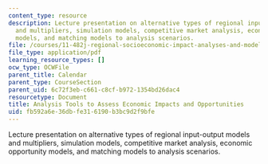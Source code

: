 ```yaml
---
content_type: resource
description: Lecture presentation on alternative types of regional input-output models
  and multipliers, simulation models, competitive market analysis, economic opportunity
  models, and matching models to analysis scenarios.
file: /courses/11-482j-regional-socioeconomic-impact-analyses-and-modeling-fall-2008/fb592a6e36dbfe316190b3bc9d2f9bfe_lec04.pdf
file_type: application/pdf
learning_resource_types: []
ocw_type: OCWFile
parent_title: Calendar
parent_type: CourseSection
parent_uid: 6c72f3eb-c661-c8cf-b972-1354bd26dac4
resourcetype: Document
title: Analysis Tools to Assess Economic Impacts and Opportunities
uid: fb592a6e-36db-fe31-6190-b3bc9d2f9bfe
---
```

Lecture presentation on alternative types of regional input-output models and multipliers, simulation models, competitive market analysis, economic opportunity models, and matching models to analysis scenarios.

